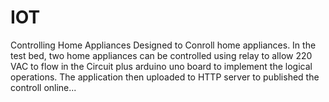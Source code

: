 # IOT
Controlling Home Appliances 
Designed to Conroll home appliances. In the test bed, two home appliances can be controlled using relay to allow 220 VAC to flow in the Circuit plus arduino uno board to implement the logical operations.
The application then uploaded to HTTP server to published the controll online...
